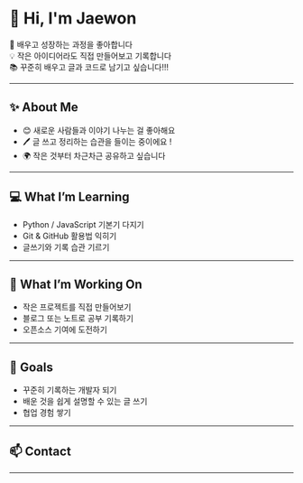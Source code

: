 # 👋 Hi, I'm Jaewon  

🌱 배우고 성장하는 과정을 좋아합니다  
💡 작은 아이디어라도 직접 만들어보고 기록합니다  
📚 꾸준히 배우고 글과 코드로 남기고 싶습니다!!!  

---

## ✨ About Me
- 😊 새로운 사람들과 이야기 나누는 걸 좋아해요  
- 🖊️ 글 쓰고 정리하는 습관을 들이는 중이에요  !
- 🌍 작은 것부터 차근차근 공유하고 싶습니다  

---

## 💻 What I’m Learning
- Python / JavaScript 기본기 다지기  
- Git & GitHub 활용법 익히기  
- 글쓰기와 기록 습관 기르기  

---

## 🚀 What I’m Working On
- 작은 프로젝트를 직접 만들어보기  
- 블로그 또는 노트로 공부 기록하기  
- 오픈소스 기여에 도전하기  

---

## 🎯 Goals
- 꾸준히 기록하는 개발자 되기  
- 배운 것을 쉽게 설명할 수 있는 글 쓰기  
- 협업 경험 쌓기  

---

## 📫 Contact
  

---


